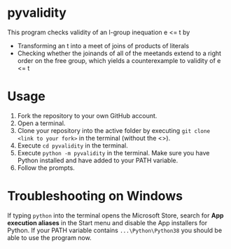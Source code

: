 # pyvalidity 
This program checks validity of an l-group inequation e <= t by
  - Transforming an t into a meet of joins of products of literals
  - Checking whether the joinands of all of the meetands extend to a right order on the free group, which yields a counterexample to validity of e <= t

# Usage
  1. Fork the repository to your own GitHub account.
  2. Open a terminal.
  3. Clone your repository into the active folder by executing `git clone <link to your fork>` in the terminal (without the <>).
  4. Execute `cd pyvalidity` in the terminal.
  5. Execute `python -m pyvalidity` in the terminal. Make sure you have Python installed and have added to
  your PATH variable.
  6. Follow the prompts.
  
# Troubleshooting on Windows
If typing `python` into the terminal opens the Microsoft Store, search for **App execution aliases** in the Start menu and disable the App installers for Python. If your PATH variable contains `...\Python\Python38` you should be able to use the program now.
